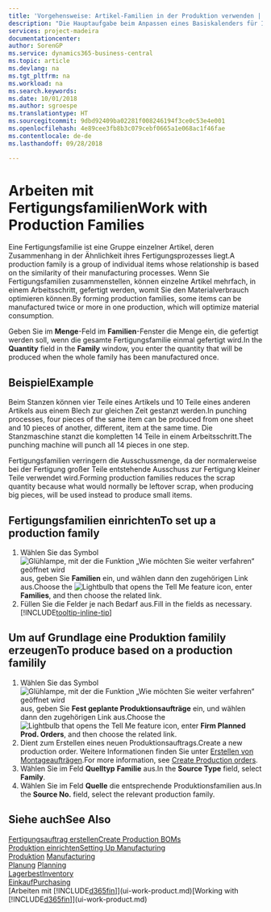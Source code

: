 ```yaml
---
title: 'Vorgehensweise: Artikel-Familien in der Produktion verwenden | Microsoft Docs'
description: "Die Hauptaufgabe beim Anpassen eines Basiskalenders für Ihre Firma oder einen Ihrer Geschäftspartner ist, alle Änderungen am Status der Daten als freie Tage oder Arbeitstage einzugeben."
services: project-madeira
documentationcenter: 
author: SorenGP
ms.service: dynamics365-business-central
ms.topic: article
ms.devlang: na
ms.tgt_pltfrm: na
ms.workload: na
ms.search.keywords: 
ms.date: 10/01/2018
ms.author: sgroespe
ms.translationtype: HT
ms.sourcegitcommit: 9dbd92409ba02281f008246194f3ce0c53e4e001
ms.openlocfilehash: 4e89cee3fb8b3c079cebf0665a1e068ac1f46fae
ms.contentlocale: de-de
ms.lasthandoff: 09/28/2018

---
```

# <a name="work-with-production-families"></a><span data-ttu-id="d84f1-103">Arbeiten mit Fertigungsfamilien</span><span class="sxs-lookup"><span data-stu-id="d84f1-103">Work with Production Families</span></span>
<span data-ttu-id="d84f1-104">Eine Fertigungsfamilie ist eine Gruppe einzelner Artikel, deren Zusammenhang in der Ähnlichkeit ihres Fertigungsprozesses liegt.</span><span class="sxs-lookup"><span data-stu-id="d84f1-104">A production family is a group of individual items whose relationship is based on the similarity of their manufacturing processes.</span></span> <span data-ttu-id="d84f1-105">Wenn Sie Fertigungsfamilien zusammenstellen, können einzelne Artikel mehrfach, in einem Arbeitsschritt, gefertigt werden, womit Sie den Materialverbrauch optimieren können.</span><span class="sxs-lookup"><span data-stu-id="d84f1-105">By forming production families, some items can be manufactured twice or more in one production, which will optimize material consumption.</span></span>

<span data-ttu-id="d84f1-106">Geben Sie im **Menge**-Feld im **Familien**-Fenster die Menge ein, die gefertigt werden soll, wenn die gesamte Fertigungsfamilie einmal gefertigt wird.</span><span class="sxs-lookup"><span data-stu-id="d84f1-106">In the **Quantity** field in the **Family** window, you enter the quantity that will be produced when the whole family has been manufactured once.</span></span>

## <a name="example"></a><span data-ttu-id="d84f1-107">Beispiel</span><span class="sxs-lookup"><span data-stu-id="d84f1-107">Example</span></span>
<span data-ttu-id="d84f1-108">Beim Stanzen können vier Teile eines Artikels und 10 Teile eines anderen Artikels aus einem Blech zur gleichen Zeit gestanzt werden.</span><span class="sxs-lookup"><span data-stu-id="d84f1-108">In punching processes, four pieces of the same item can be produced from one sheet and 10 pieces of another, different, item at the same time.</span></span> <span data-ttu-id="d84f1-109">Die Stanzmaschine stanzt die kompletten 14 Teile in einem Arbeitsschritt.</span><span class="sxs-lookup"><span data-stu-id="d84f1-109">The punching machine will punch all 14 pieces in one step.</span></span>

<span data-ttu-id="d84f1-110">Fertigungsfamilien verringern die Ausschussmenge, da der normalerweise bei der Fertigung großer Teile entstehende Ausschuss zur Fertigung kleiner Teile verwendet wird.</span><span class="sxs-lookup"><span data-stu-id="d84f1-110">Forming production families reduces the scrap quantity because what would normally be leftover scrap, when producing big pieces, will be used instead to produce small items.</span></span>

## <a name="to-set-up-a-production-family"></a><span data-ttu-id="d84f1-111">Fertigungsfamilien einrichten</span><span class="sxs-lookup"><span data-stu-id="d84f1-111">To set up a production family</span></span>
1. <span data-ttu-id="d84f1-112">Wählen Sie das Symbol ![Glühlampe, mit der die Funktion „Wie möchten Sie weiter verfahren“ geöffnet wird](media/ui-search/search_small.png "Wie möchten Sie weiter verfahren?") aus, geben Sie **Familien** ein, und wählen dann den zugehörigen Link aus.</span><span class="sxs-lookup"><span data-stu-id="d84f1-112">Choose the ![Lightbulb that opens the Tell Me feature](media/ui-search/search_small.png "Tell me what you want to do") icon, enter **Families**, and then choose the related link.</span></span>
2. <span data-ttu-id="d84f1-113">Füllen Sie die Felder je nach Bedarf aus.</span><span class="sxs-lookup"><span data-stu-id="d84f1-113">Fill in the fields as necessary.</span></span> [!INCLUDE[tooltip-inline-tip](includes/tooltip-inline-tip_md.md)]

## <a name="to-produce-based-on-a-production-familily"></a><span data-ttu-id="d84f1-114">Um auf Grundlage eine Produktion familily erzeugen</span><span class="sxs-lookup"><span data-stu-id="d84f1-114">To produce based on a production familily</span></span>
1. <span data-ttu-id="d84f1-115">Wählen Sie das Symbol ![Glühlampe, mit der die Funktion „Wie möchten Sie weiter verfahren“ geöffnet wird](media/ui-search/search_small.png "Wie möchten Sie weiter verfahren?") aus, geben Sie **Fest geplante Produktionsaufträge** ein, und wählen dann den zugehörigen Link aus.</span><span class="sxs-lookup"><span data-stu-id="d84f1-115">Choose the ![Lightbulb that opens the Tell Me feature](media/ui-search/search_small.png "Tell me what you want to do") icon, enter **Firm Planned Prod. Orders**, and then choose the related link.</span></span>
2. <span data-ttu-id="d84f1-116">Dient zum Erstellen eines neuen Produktionsauftrags.</span><span class="sxs-lookup"><span data-stu-id="d84f1-116">Create a new production order.</span></span> <span data-ttu-id="d84f1-117">Weitere Informationen finden Sie unter [Erstellen von Montageaufträgen](production-how-to-create-production-orders.md).</span><span class="sxs-lookup"><span data-stu-id="d84f1-117">For more information, see [Create Production orders](production-how-to-create-production-orders.md).</span></span>
3. <span data-ttu-id="d84f1-118">Wählen Sie im Feld **Quelltyp** **Familie** aus.</span><span class="sxs-lookup"><span data-stu-id="d84f1-118">In the **Source Type** field, select **Family**.</span></span>  
4. <span data-ttu-id="d84f1-119">Wählen Sie im Feld **Quelle** die entsprechende Produktionsfamilien aus.</span><span class="sxs-lookup"><span data-stu-id="d84f1-119">In the **Source No.** field, select the relevant production family.</span></span>

## <a name="see-also"></a><span data-ttu-id="d84f1-120">Siehe auch</span><span class="sxs-lookup"><span data-stu-id="d84f1-120">See Also</span></span>
[<span data-ttu-id="d84f1-121">Fertigungsauftrag erstellen</span><span class="sxs-lookup"><span data-stu-id="d84f1-121">Create Production BOMs</span></span>](production-how-to-create-production-boms.md)  
[<span data-ttu-id="d84f1-122">Produktion einrichten</span><span class="sxs-lookup"><span data-stu-id="d84f1-122">Setting Up Manufacturing</span></span>](production-configure-production-processes.md)  
<span data-ttu-id="d84f1-123">[Produktion](production-manage-manufacturing.md)  </span><span class="sxs-lookup"><span data-stu-id="d84f1-123">[Manufacturing](production-manage-manufacturing.md)  </span></span>  
<span data-ttu-id="d84f1-124">[Planung](production-planning.md) </span><span class="sxs-lookup"><span data-stu-id="d84f1-124">[Planning](production-planning.md) </span></span>  
[<span data-ttu-id="d84f1-125">Lagerbest</span><span class="sxs-lookup"><span data-stu-id="d84f1-125">Inventory</span></span>](inventory-manage-inventory.md)  
[<span data-ttu-id="d84f1-126">Einkauf</span><span class="sxs-lookup"><span data-stu-id="d84f1-126">Purchasing</span></span>](purchasing-manage-purchasing.md)  
<span data-ttu-id="d84f1-127">[Arbeiten mit [!INCLUDE[d365fin](includes/d365fin_md.md)]](ui-work-product.md)</span><span class="sxs-lookup"><span data-stu-id="d84f1-127">[Working with [!INCLUDE[d365fin](includes/d365fin_md.md)]](ui-work-product.md)</span></span>

